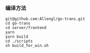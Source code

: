 ### 编译方法
```shell
git@github.com:Allengl/go-trans.git
cd go-trans
cd server/frontend
yarn
yarn build
cd ./scripts
sh build_for_win.sh
```

